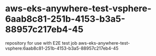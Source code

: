 # aws-eks-anywhere-test-vsphere-6aab8c81-251b-4153-b3a5-88957c217eb4-45
repository for use with E2E test job aws-eks-anywhere-test-vsphere:6aab8c81-251b-4153-b3a5-88957c217eb4-45
